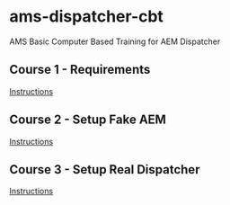 # ams-dispatcher-cbt

AMS Basic Computer Based Training for AEM Dispatcher

## Course 1 - Requirements

[ Instructions ](/Course1/README.md)

## Course 2 - Setup Fake AEM

[ Instructions ](/Course2/README.md)

## Course 3 - Setup Real Dispatcher

[ Instructions ](/Course3/README.md)